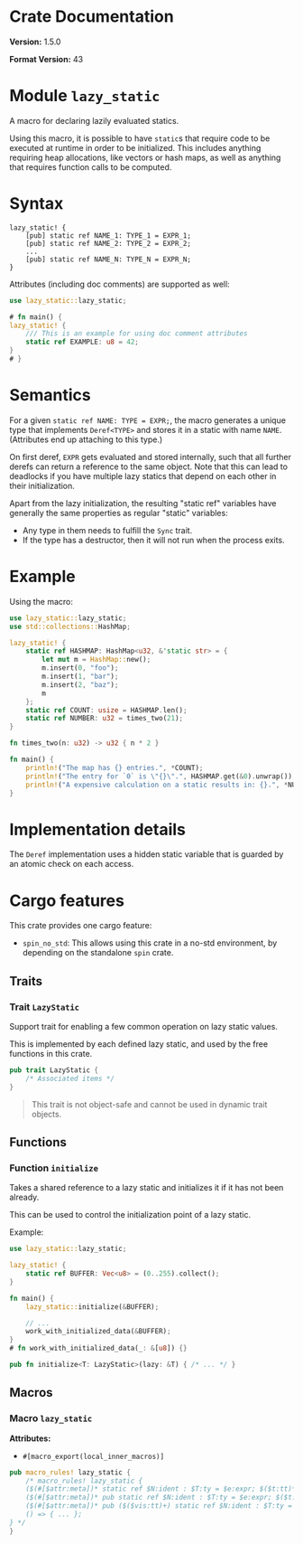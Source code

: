 # Crate Documentation

**Version:** 1.5.0

**Format Version:** 43

# Module `lazy_static`

A macro for declaring lazily evaluated statics.

Using this macro, it is possible to have `static`s that require code to be
executed at runtime in order to be initialized.
This includes anything requiring heap allocations, like vectors or hash maps,
as well as anything that requires function calls to be computed.

# Syntax

```ignore
lazy_static! {
    [pub] static ref NAME_1: TYPE_1 = EXPR_1;
    [pub] static ref NAME_2: TYPE_2 = EXPR_2;
    ...
    [pub] static ref NAME_N: TYPE_N = EXPR_N;
}
```

Attributes (including doc comments) are supported as well:

```rust
use lazy_static::lazy_static;

# fn main() {
lazy_static! {
    /// This is an example for using doc comment attributes
    static ref EXAMPLE: u8 = 42;
}
# }
```

# Semantics

For a given `static ref NAME: TYPE = EXPR;`, the macro generates a unique type that
implements `Deref<TYPE>` and stores it in a static with name `NAME`. (Attributes end up
attaching to this type.)

On first deref, `EXPR` gets evaluated and stored internally, such that all further derefs
can return a reference to the same object. Note that this can lead to deadlocks
if you have multiple lazy statics that depend on each other in their initialization.

Apart from the lazy initialization, the resulting "static ref" variables
have generally the same properties as regular "static" variables:

- Any type in them needs to fulfill the `Sync` trait.
- If the type has a destructor, then it will not run when the process exits.

# Example

Using the macro:

```rust
use lazy_static::lazy_static;
use std::collections::HashMap;

lazy_static! {
    static ref HASHMAP: HashMap<u32, &'static str> = {
        let mut m = HashMap::new();
        m.insert(0, "foo");
        m.insert(1, "bar");
        m.insert(2, "baz");
        m
    };
    static ref COUNT: usize = HASHMAP.len();
    static ref NUMBER: u32 = times_two(21);
}

fn times_two(n: u32) -> u32 { n * 2 }

fn main() {
    println!("The map has {} entries.", *COUNT);
    println!("The entry for `0` is \"{}\".", HASHMAP.get(&0).unwrap());
    println!("A expensive calculation on a static results in: {}.", *NUMBER);
}
```

# Implementation details

The `Deref` implementation uses a hidden static variable that is guarded by an atomic check on each access.

# Cargo features

This crate provides one cargo feature:

- `spin_no_std`: This allows using this crate in a no-std environment, by depending on the standalone `spin` crate.

## Traits

### Trait `LazyStatic`

Support trait for enabling a few common operation on lazy static values.

This is implemented by each defined lazy static, and
used by the free functions in this crate.

```rust
pub trait LazyStatic {
    /* Associated items */
}
```

> This trait is not object-safe and cannot be used in dynamic trait objects.

## Functions

### Function `initialize`

Takes a shared reference to a lazy static and initializes
it if it has not been already.

This can be used to control the initialization point of a lazy static.

Example:

```rust
use lazy_static::lazy_static;

lazy_static! {
    static ref BUFFER: Vec<u8> = (0..255).collect();
}

fn main() {
    lazy_static::initialize(&BUFFER);

    // ...
    work_with_initialized_data(&BUFFER);
}
# fn work_with_initialized_data(_: &[u8]) {}
```

```rust
pub fn initialize<T: LazyStatic>(lazy: &T) { /* ... */ }
```

## Macros

### Macro `lazy_static`

**Attributes:**

- `#[macro_export(local_inner_macros)]`

```rust
pub macro_rules! lazy_static {
    /* macro_rules! lazy_static {
    ($(#[$attr:meta])* static ref $N:ident : $T:ty = $e:expr; $($t:tt)*) => { ... };
    ($(#[$attr:meta])* pub static ref $N:ident : $T:ty = $e:expr; $($t:tt)*) => { ... };
    ($(#[$attr:meta])* pub ($($vis:tt)+) static ref $N:ident : $T:ty = $e:expr; $($t:tt)*) => { ... };
    () => { ... };
} */
}
```

